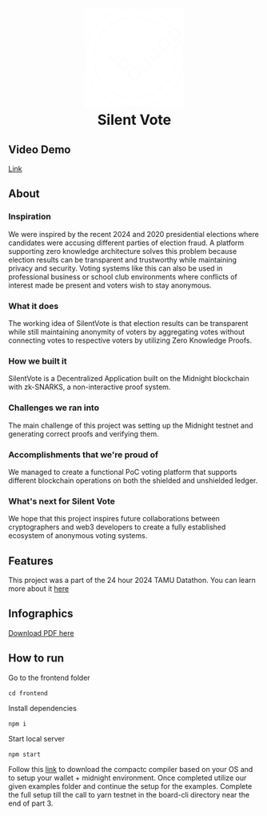 <h1 align="center">
    <img src="https://raw.githubusercontent.com/SriramGaddam5/SilentVote/refs/heads/main/frontend/public/logo512.png" alt="Silent Vote Logo" width="200">
  <br>
  Silent Vote
</h1>

## Video Demo
[Link](https://youtu.be/cXCmqtDvojw)

## About

### Inspiration

We were inspired by the recent 2024 and 2020 presidential elections where candidates were accusing different parties of election fraud. A platform supporting zero knowledge architecture solves this problem because election results can be transparent and trustworthy while maintaining privacy and security. Voting systems like this can also be used in professional business or school club environments where conflicts of interest made be present and voters wish to stay anonymous.

### What it does

The working idea of SilentVote is that election results can be transparent while still maintaining anonymity of voters by aggregating votes without connecting votes to respective voters by utilizing Zero Knowledge Proofs.

### How we built it

SilentVote is a Decentralized Application built on the Midnight blockchain with zk-SNARKS, a non-interactive proof system.

### Challenges we ran into

The main challenge of this project was setting up the Midnight testnet and generating correct proofs and verifying them.

### Accomplishments that we're proud of

We managed to create a functional PoC voting platform that supports different blockchain operations on both the shielded and unshielded ledger.

### What's next for Silent Vote

We hope that this project inspires future collaborations between cryptographers and web3 developers to create a fully established ecosystem of anonymous voting systems.

## Features

This project was a part of the 24 hour 2024 TAMU Datathon. You can learn more about it [here](https://www.tamudatathon.com/)

## Infographics
[Download PDF here](/frontend/public/images/SilentVoteInfographics.pdf)

## How to run
Go to the frontend folder
```
cd frontend
```

Install dependencies
```
npm i
```

Start local server
```
npm start
```

Follow this [link](https://docs.midnight.network/develop/tutorial/using/prereqs#supported-platforms) to download the compactc compiler based on your OS and to setup your wallet + midnight environment. Once completed utilize our given examples folder and continue the setup for the examples. Complete the full setup till the call to yarn testnet in the board-cli directory near the end of part 3.
